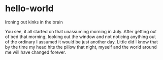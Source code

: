 # hello-world
Ironing out kinks in the brain

You see, it all started on that unassuming morning in July.
After getting out of bed that morning, looking out the window and not noticing anything out of the ordinary
I assumed it would be just another day.
Little did I know that by the time my head hits the pillow that night, myself and the world around me will have changed forever.
